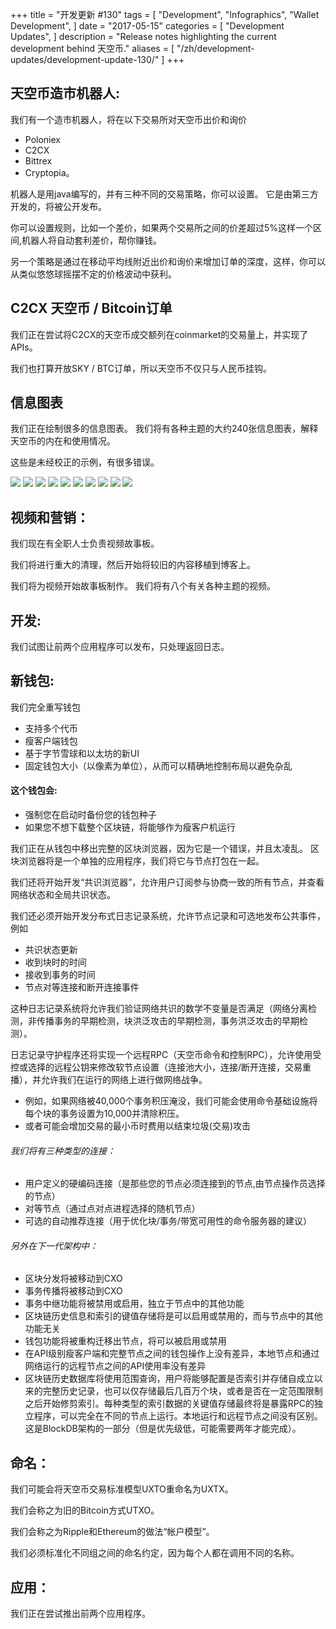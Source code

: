 +++
title = "开发更新 #130"
tags = [
    "Development",
    "Infographics",
    "Wallet Development",
]
date = "2017-05-15"
categories = [
    "Development Updates",
]
description = "Release notes highlighting the current development behind 天空币."
aliases = [
	"/zh/development-updates/development-update-130/"
]
+++
## 天空币造市机器人:

我们有一个造市机器人，将在以下交易所对天空币出价和询价

- Poloniex
- C2CX
- Bittrex
- Cryptopia。

机器人是用java编写的，并有三种不同的交易策略，你可以设置。 它是由第三方开发的，将被公开发布。

你可以设置规则，比如一个差价，如果两个交易所之间的价差超过5%这样一个区间,机器人将自动套利差价，帮你赚钱。

另一个策略是通过在移动平均线附近出价和询价来增加订单的深度，这样，你可以从类似悠悠球摇摆不定的价格波动中获利。


## C2CX 天空币 / Bitcoin订单

我们正在尝试将C2CX的天空币成交额列在coinmarket的交易量上，并实现了APIs。

我们也打算开放SKY / BTC订单，所以天空币不仅只与人民币挂钩。


## 信息图表

我们正在绘制很多的信息图表。 我们将有各种主题的大约240张信息图表，解释天空币的内在和使用情况。

这些是未经校正的示例，有很多错误。

![](http://i.imgur.com/80cfRN2.png)
![](http://i.imgur.com/EGLW5cM.png)
![](http://i.imgur.com/yQ2Jkab.png)
![](http://i.imgur.com/mUb23E4.png)
![](http://i.imgur.com/VUrTAHl.png)
![](http://i.imgur.com/vduioVn.png)
![](http://i.imgur.com/EpDo0DO.png)
![](http://i.imgur.com/cjg8G3Z.png)
![](http://i.imgur.com/1qPFEYU.png)
![](http://i.imgur.com/dhhZHYW.png)

## 视频和营销：

我们现在有全职人士负责视频故事板。

我们将进行重大的清理，然后开始将较旧的内容移植到博客上。

我们将为视频开始故事板制作。 我们将有八个有关各种主题的视频。


## 开发:

我们试图让前两个应用程序可以发布，只处理返回日志。

## 新钱包:

我们完全重写钱包

- 支持多个代币
- 瘦客户端钱包
- 基于字节雪球和以太坊的新UI
- 固定钱包大小（以像素为单位），从而可以精确地控制布局以避免杂乱

#### 这个钱包会:

- 强制您在启动时备份您的钱包种子
- 如果您不想下载整个区块链，将能够作为瘦客户机运行

我们正在从钱包中移出完整的区块浏览器，因为它是一个错误，并且太凌乱。 区块浏览器将是一个单独的应用程序，我们将它与节点打包在一起。

我们还将开始开发“共识浏览器”，允许用户订阅参与协商一致的所有节点，并查看网络状态和全局共识状态。

我们还必须开始开发分布式日志记录系统，允许节点记录和可选地发布公共事件，例如

- 共识状态更新
- 收到块时的时间
- 接收到事务的时间
- 节点对等连接和断开连接事件

这种日志记录系统将允许我们验证网络共识的数学不变量是否满足（网络分离检测，非传播事务的早期检测，块洪泛攻击的早期检测，事务洪泛攻击的早期检测）。

日志记录守护程序还将实现一个远程RPC（天空币命令和控制RPC），允许使用受控或选择的远程公钥来修改软节点设置（连接池大小，连接/断开连接，交易重播），并允许我们在运行的网络上进行做网络战争。

- 例如，如果网络被40,000个事务积压淹没，我们可能会使用命令基础设施将每个块的事务设置为10,000并清除积压。
- 或者可能会增加交易的最小币时费用以结束垃圾(交易)攻击

###### 我们将有三种类型的连接：

- 用户定义的硬编码连接（是那些您的节点必须连接到的节点,由节点操作员选择的节点）
- 对等节点（通过点对点进程选择的随机节点）
- 可选的自动推荐连接（用于优化块/事务/带宽可用性的命令服务器的建议）

###### 另外在下一代架构中：

- 区块分发将被移动到CXO
- 事务传播将被移动到CXO
- 事务中继功能将被禁用或启用，独立于节点中的其他功能
- 区块链历史信息和索引的键值存储将是可以启用或禁用的，而与节点中的其他功能无关
- 钱包功能将被重构迁移出节点，将可以被启用或禁用
- 在API级别瘦客户端和完整节点之间的钱包操作上没有差异，本地节点和通过网络运行的远程节点之间的API使用率没有差异
- 区块链历史数据库将使用范围查询，用户将能够配置是否索引并存储自成立以来的完整历史记录，也可以仅存储最后几百万个块，或者是否在一定范围限制之后开始修剪索引。每种类型的索引数据的关键值存储最终将是暴露RPC的独立程序，可以完全在不同的节点上运行。本地运行和远程节点之间没有区别。这是BlockDB架构的一部分（但是优先级低，可能需要两年才能完成）。

## 命名：

我们可能会将天空币交易标准模型UXTO重命名为UXTX。

我们会称之为旧的Bitcoin方式UTXO。

我们会称之为Ripple和Ethereum的做法“帐户模型”。

我们必须标准化不同组之间的命名约定，因为每个人都在调用不同的名称。


## 应用：

我们正在尝试推出前两个应用程序。
